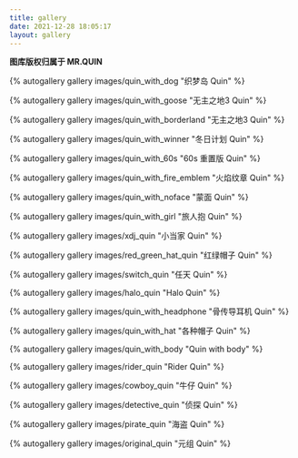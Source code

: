 ```yaml
---
title: gallery
date: 2021-12-28 18:05:17
layout: gallery
---
```


**图库版权归属于 MR.QUIN**

{% autogallery gallery images/quin_with_dog "织梦岛 Quin" %}

{% autogallery gallery images/quin_with_goose "无主之地3 Quin" %}

{% autogallery gallery images/quin_with_borderland "无主之地3 Quin" %}

{% autogallery gallery images/quin_with_winner "冬日计划 Quin" %}

{% autogallery gallery images/quin_with_60s "60s 重置版 Quin" %}

{% autogallery gallery images/quin_with_fire_emblem "火焰纹章 Quin" %}

{% autogallery gallery images/quin_with_noface "蒙面 Quin" %}

{% autogallery gallery images/quin_with_girl "旅人抱 Quin" %}

{% autogallery gallery images/xdj_quin "小当家 Quin" %}

{% autogallery gallery images/red_green_hat_quin "红绿帽子 Quin" %}

{% autogallery gallery images/switch_quin "任天 Quin" %}

{% autogallery gallery images/halo_quin "Halo Quin" %}

{% autogallery gallery images/quin_with_headphone "骨传导耳机 Quin" %}

{% autogallery gallery images/quin_with_hat "各种帽子 Quin" %}

{% autogallery gallery images/quin_with_body "Quin with body" %}

{% autogallery gallery images/rider_quin "Rider Quin" %}

{% autogallery gallery images/cowboy_quin "牛仔 Quin" %}

{% autogallery gallery images/detective_quin "侦探 Quin" %}

{% autogallery gallery images/pirate_quin "海盗 Quin" %}

{% autogallery gallery images/original_quin "元组 Quin" %}

